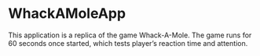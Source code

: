 # WhackAMoleApp
This application is a replica of the game Whack-A-Mole. The game runs for 60 seconds once started, which tests player’s reaction time and attention.
